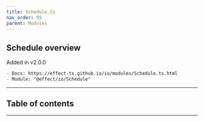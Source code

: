 ```yaml
---
title: Schedule.ts
nav_order: 95
parent: Modules
---
```


## Schedule overview

Added in v2.0.0

```md
- Docs: https://effect-ts.github.io/io/modules/Schedule.ts.html
- Module: "@effect/io/Schedule"
```

---

<h2 class="text-delta">Table of contents</h2>

---
